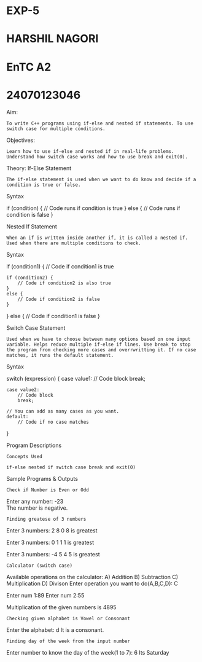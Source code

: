# EXP-5
# HARSHIL NAGORI
# EnTC A2
# 24070123046
Aim:

    To write C++ programs using if-else and nested if statements. To use switch case for multiple conditions.

Objectives:

    Learn how to use if-else and nested if in real-life problems. Understand how switch case works and how to use break and exit(0).

Theory:
If-Else Statement

    The if-else statement is used when we want to do know and decide if a condition is true or false.

Syntax

if (condition) {
    // Code runs if condition is true
}
else {
    // Code runs if condition is false
}

Nested If Statement

    When an if is written inside another if, it is called a nested if. Used when there are multiple conditions to check.

Syntax

if (condition1) {
    // Code if condition1 is true

    if (condition2) {
        // Code if condition2 is also true
    }
    else {
        // Code if condition2 is false
    }
}
else {
    // Code if condition1 is false
}

Switch Case Statement

    Used when we have to choose between many options based on one input variable. Helps reduce multiple if-else if lines. Use break to stop the program from checking more cases and overrwritting it. If no case matches, it runs the default statement.

Syntax

switch (expression) {
    case value1:
        // Code block 
        break;

    case value2:
        // Code block
        break;

    // You can add as many cases as you want.
    default:
        // Code if no case matches
}

Program Descriptions

    Concepts Used

    if-else nested if switch case break and exit(0)

Sample Programs & Outputs

    Check if Number is Even or Odd

Enter any number: -23  
The number is negative.

    Finding greatese of 3 numbers

Enter 3 numbers: 2 8 0
8 is greatest

Enter 3 numbers: 0 1 1
1 is greatest

Enter 3 numbers: -4 5 4
5 is greatest

    Calculator (switch case)

Available operations on the calculator:
A) Addition
B) Subtraction
C) Multiplication
D) Divison
Enter operation you want to do(A,B,C,D): C

Enter num 1:89
Enter num 2:55

Multiplication of the given numbers is 4895

    Checking given alphabet is Vowel or Consonant

Enter the alphabet: d
It is a consonant.

    Finding day of the week from the input number

Enter number to know the day of the week(1 to 7): 6
Its Saturday
